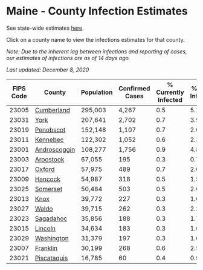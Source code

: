# Maine - County Infection Estimates

See state-wide estimates [here](/infections/us-me).

Click on a county name to view the infections estimates for that county.

*Note: Due to the inherent lag between infections and reporting of cases, our estimates of infections are as of 14 days ago.*

*Last updated: December 8, 2020*

|   FIPS Code |                       County |   Population |   Confirmed Cases |   % Currently Infected |   % Total Infected |
|-------------|------------------------------|--------------|-------------------|------------------------|--------------------|
|       23005 |     [Cumberland](cumberland) |      295,003 |             4,267 |                    0.5 |                5.2 |
|       23031 |                 [York](york) |      207,641 |             2,702 |                    0.7 |                3.9 |
|       23019 |       [Penobscot](penobscot) |      152,148 |             1,107 |                    0.7 |                2.0 |
|       23011 |         [Kennebec](kennebec) |      122,302 |             1,052 |                    0.6 |                2.3 |
|       23001 | [Androscoggin](androscoggin) |      108,277 |             1,756 |                    0.9 |                4.8 |
|       23003 |       [Aroostook](aroostook) |       67,055 |               195 |                    0.3 |                0.7 |
|       23017 |             [Oxford](oxford) |       57,975 |               489 |                    0.7 |                2.0 |
|       23009 |           [Hancock](hancock) |       54,987 |               318 |                    0.5 |                1.5 |
|       23025 |         [Somerset](somerset) |       50,484 |               503 |                    0.5 |                2.6 |
|       23013 |                 [Knox](knox) |       39,772 |               227 |                    0.3 |                1.6 |
|       23027 |               [Waldo](waldo) |       39,715 |               262 |                    0.3 |                2.2 |
|       23023 |       [Sagadahoc](sagadahoc) |       35,856 |               188 |                    0.3 |                1.7 |
|       23015 |           [Lincoln](lincoln) |       34,634 |               183 |                    0.3 |                1.6 |
|       23029 |     [Washington](washington) |       31,379 |               197 |                    0.3 |                1.6 |
|       23007 |         [Franklin](franklin) |       30,199 |               268 |                    0.6 |                2.5 |
|       23021 |   [Piscataquis](piscataquis) |       16,785 |                60 |                    0.4 |                0.9 |